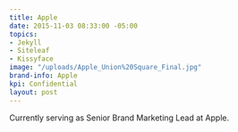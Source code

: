 ```yaml
---
title: Apple
date: 2015-11-03 08:33:00 -05:00
topics:
- Jekyll
- Siteleaf
- Kissyface
image: "/uploads/Apple_Union%20Square_Final.jpg"
brand-info: Apple
kpi: Confidential
layout: post
---
```


Currently serving as Senior Brand Marketing Lead at Apple.